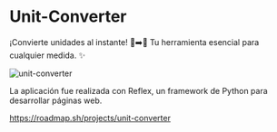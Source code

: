 # Unit-Converter

¡Convierte unidades al instante! 📏➡️🔢 Tu herramienta esencial para cualquier medida. ✨

![unit-converter](https://github.com/user-attachments/assets/05188680-1ca3-47c9-81a6-20668eb7a181)

La aplicación fue realizada con Reflex, un framework de Python para desarrollar páginas web.

 https://roadmap.sh/projects/unit-converter
